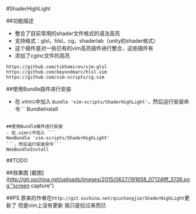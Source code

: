 #ShaderHighLight

##功能描述
- 整合了目前常用的shader文件格式的语法高亮
- 支持格式：glsl，hlsl，cg，shaderlab（unity的shader格式）
- 这个插件是对一些已有的vim高亮插件进行整合，这些插件有
- 添加了cginc文件的高亮
```
https://github.com/tikhomirov/vim-glsl
https://github.com/beyondmarc/hlsl.vim
https://github.com/vim-scripts/cg.vim
```

##使用Bundle插件进行安装
- 在.vimrc中加入 ```
Bundle 'vim-scripts/ShaderHighLight'
```，然后运行安装命令```
BundleInstall
```

##使用Bundle插件进行安装
- 在.vimrc中加入 ```
NeoBundle 'vim-scripts/ShaderHighLight'
```，然后运行安装命令```
NeoBundleInstall
```

##TODO

##效果图
[截图](http://git.oschina.net/uploads/images/2015/0627/191658_07124fff_5138.png,"screen capture")

##PS
原来的作者在```http://git.oschina.net/qiuchangjie/ShaderHighLight```更新了 但是vim上没有更新 我只是拉过来而已

